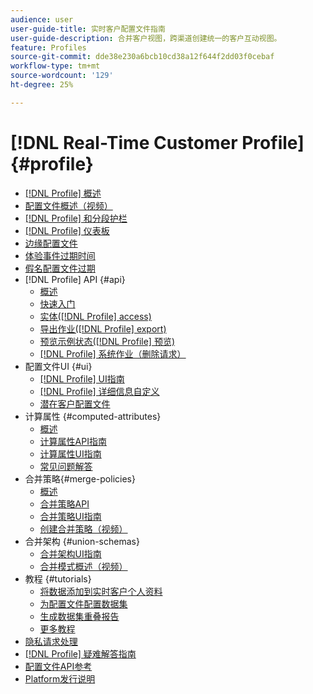 ```yaml
---
audience: user
user-guide-title: 实时客户配置文件指南
user-guide-description: 合并客户视图，跨渠道创建统一的客户互动视图。
feature: Profiles
source-git-commit: dde38e230a6bcb10cd38a12f644f2dd03f0cebaf
workflow-type: tm+mt
source-wordcount: '129'
ht-degree: 25%

---
```



# [!DNL Real-Time Customer Profile] {#profile}

* [[!DNL Profile] 概述](home.md)
* [配置文件概述（视频）](video/profile-overview.md)
* [[!DNL Profile] 和分段护栏](guardrails.md)
* [[!DNL Profile] 仪表板](ui/profile-dashboard.md)
* [边缘配置文件](edge-profiles.md)
* [体验事件过期时间](event-expirations.md)
* [假名配置文件过期](pseudonymous-profiles.md)
* [!DNL Profile] API {#api}
   * [概述](api/overview.md)
   * [快速入门](api/getting-started.md)
   * [实体([!DNL Profile] access)](api/entities.md)
   * [导出作业([!DNL Profile] export)](api/export-jobs.md)
   * [预览示例状态([!DNL Profile] 预览)](api/preview-sample-status.md)
   * [[!DNL Profile] 系统作业（删除请求）](api/profile-system-jobs.md)
* 配置文件UI {#ui}
   * [[!DNL Profile] UI指南](ui/user-guide.md)
   * [[!DNL Profile] 详细信息自定义](ui/profile-customization.md)
   * [潜在客户配置文件](ui/prospect-profile.md)
* 计算属性 {#computed-attributes}
   * [概述](computed-attributes/overview.md)
   * [计算属性API指南](computed-attributes/api.md)
   * [计算属性UI指南](computed-attributes/ui.md)
   * [常见问题解答](computed-attributes/faq.md)
* 合并策略{#merge-policies}
   * [概述](merge-policies/overview.md)
   * [合并策略API](api/merge-policies.md)
   * [合并策略UI指南](merge-policies/ui-guide.md)
   * [创建合并策略（视频）](video/create-merge-policies.md)
* 合并架构 {#union-schemas}
   * [合并架构UI指南](ui/union-schema.md)
   * [合并模式概述（视频）](video/union-schemas-overview.md)
* 教程 {#tutorials}
   * [将数据添加到实时客户个人资料](tutorials/add-profile-data.md)
   * [为配置文件配置数据集](tutorials/dataset-configuration.md)
   * [生成数据集重叠报告](tutorials/dataset-overlap-report.md)
   * [更多教程](https://experienceleague.adobe.com/docs/platform-learn/tutorials/overview.html?lang=zh-Hans)
* [隐私请求处理](privacy.md)
* [[!DNL Profile] 疑难解答指南](troubleshooting.md)
* [配置文件API参考](https://www.adobe.com/go/profile-apis-en)
* [Platform发行说明](https://www.adobe.com/go/platform-release-notes_cn)
